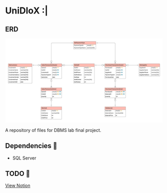 # UniDloX :|

## ERD

![](./UniDloX.jpeg)

A repository of files for DBMS lab final project.

## Dependencies :handshake:

- SQL Server

## TODO :book:

[View Notion](https://www.notion.so/susumantan/DBMS-Final-Project-a6a6e758145b4b00b655730c1b3f08c3)
